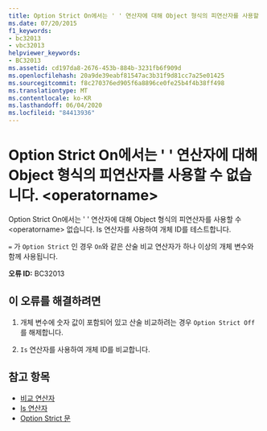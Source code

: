 ```yaml
---
title: Option Strict On에서는 ' ' 연산자에 대해 Object 형식의 피연산자를 사용할 수 없습니다. <operatorname>
ms.date: 07/20/2015
f1_keywords:
- bc32013
- vbc32013
helpviewer_keywords:
- BC32013
ms.assetid: cd197da8-2676-453b-884b-3231fb6f909d
ms.openlocfilehash: 20a9de39eabf81547ac3b31f9d81cc7a25e01425
ms.sourcegitcommit: f8c270376ed905f6a8896ce0fe25b4f4b38ff498
ms.translationtype: MT
ms.contentlocale: ko-KR
ms.lasthandoff: 06/04/2020
ms.locfileid: "84413936"
---
```

# <a name="option-strict-on-disallows-operands-of-type-object-for-operator-operatorname"></a>Option Strict On에서는 ' ' 연산자에 대해 Object 형식의 피연산자를 사용할 수 없습니다. \<operatorname>
Option Strict On에서는 ' ' 연산자에 대해 Object 형식의 피연산자를 사용할 수 \<operatorname> 없습니다. Is 연산자를 사용하여 개체 ID를 테스트합니다.  
  
 `=` 가 `Option Strict` 인 경우 `On`와 같은 산술 비교 연산자가 하나 이상의 개체 변수와 함께 사용됩니다.  
  
 **오류 ID:** BC32013  
  
## <a name="to-correct-this-error"></a>이 오류를 해결하려면  
  
1. 개체 변수에 숫자 값이 포함되어 있고 산술 비교하려는 경우 `Option Strict Off` 를 해제합니다.  
  
2. `Is` 연산자를 사용하여 개체 ID를 비교합니다.  
  
## <a name="see-also"></a>참고 항목

- [비교 연산자](../language-reference/operators/comparison-operators.md)
- [Is 연산자](../language-reference/operators/is-operator.md)
- [Option Strict 문](../language-reference/statements/option-strict-statement.md)
